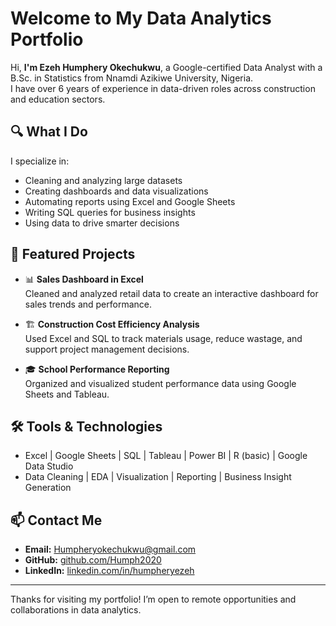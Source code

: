 # Welcome to My Data Analytics Portfolio

Hi, **I'm Ezeh Humphery Okechukwu**, a Google-certified Data Analyst with a B.Sc. in Statistics from Nnamdi Azikiwe University, Nigeria.  
I have over 6 years of experience in data-driven roles across construction and education sectors.

## 🔍 What I Do
I specialize in:
- Cleaning and analyzing large datasets
- Creating dashboards and data visualizations
- Automating reports using Excel and Google Sheets
- Writing SQL queries for business insights
- Using data to drive smarter decisions

## 📁 Featured Projects
- 📊 **Sales Dashboard in Excel**  
  Cleaned and analyzed retail data to create an interactive dashboard for sales trends and performance.

- 🏗️ **Construction Cost Efficiency Analysis**  
  Used Excel and SQL to track materials usage, reduce wastage, and support project management decisions.

- 🎓 **School Performance Reporting**  
  Organized and visualized student performance data using Google Sheets and Tableau.

## 🛠️ Tools & Technologies
- Excel | Google Sheets | SQL | Tableau | Power BI | R (basic) | Google Data Studio  
- Data Cleaning | EDA | Visualization | Reporting | Business Insight Generation

## 📫 Contact Me
- **Email:** Humpheryokechukwu@gmail.com  
- **GitHub:** [github.com/Humph2020](https://github.com/Humph2020)  
- **LinkedIn:** [linkedin.com/in/humpheryezeh](https://www.linkedin.com/in/humpheryezeh)

---

Thanks for visiting my portfolio! I’m open to remote opportunities and collaborations in data analytics.

